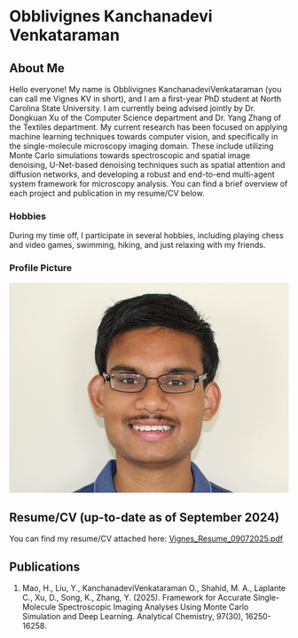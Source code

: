 # Obblivignes Kanchanadevi Venkataraman

## About Me

Hello everyone! My name is Obblivignes KanchanadeviVenkataraman (you can call me Vignes KV
in short), and I am a first-year PhD student at North Carolina State University. I am currently
being advised jointly by Dr. Dongkuan Xu of the Computer Science department and Dr. Yang Zhang 
of the Textiles department. My current research has been focused on applying machine learning
techniques towards computer vision, and specifically in the single-molecule microscopy imaging
domain. These include utilizing Monte Carlo simulations towards spectroscopic and spatial image 
denoising, U-Net-based denoising techniques such as spatial attention and diffusion networks,
and developing a robust and end-to-end multi-agent system framework for microscopy analysis.
You can find a brief overview of each project and publication in my resume/CV below.

### Hobbies 
During my time off, I participate in several hobbies, including playing chess and video games,
swimming, hiking, and just relaxing with my friends.

### Profile Picture
![Vignes_Profile_Photo.jpg](Vignes_Profile_Photo.jpg)

## Resume/CV (up-to-date as of September 2024)

You can find my resume/CV attached here: [Vignes_Resume_09072025.pdf](Vignes_Resume_09072025.pdf)

## Publications

1) Mao, H., Liu, Y., KanchanadeviVenkataraman O., Shahid, M. A., Laplante C., Xu, D., Song, K., Zhang, Y. 
(2025). Framework for Accurate Single-Molecule Spectroscopic Imaging Analyses Using Monte Carlo 
Simulation and Deep Learning. Analytical Chemistry, 97(30), 16250-16258.


